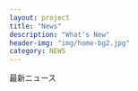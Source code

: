 ```yaml
---
layout: project
title: "News"
description: "What's New"
header-img: "img/home-bg2.jpg"
category: NEWS
---
```

最新ニュース